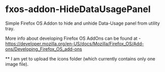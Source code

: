 # fxos-addon-HideDataUsagePanel
Simple Firefox OS Addon to hide and unhide Data-Usage panel from utility tray.

More info about developing Firefox OS AddOns can be found at - https://developer.mozilla.org/en-US/docs/Mozilla/Firefox_OS/Add-ons/Developing_Firefox_OS_add-ons

** I am yet to upload the icons folder (which currently contains only one image file).
